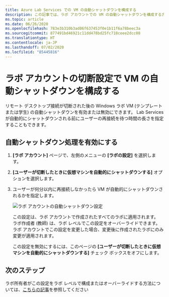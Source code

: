 ```yaml
---
title: Azure Lab Services での VM の自動シャットダウンを構成する
description: この記事では、ラボ アカウントでの VM の自動シャットダウンを構成する方法について説明します。
ms.topic: article
ms.date: 06/26/2020
ms.openlocfilehash: 783e3b310b3ad06f637453f0e1b11f6a78beec3a
ms.sourcegitcommit: 877491bd46921c11dd478bd25fc718ceee2dcc08
ms.translationtype: HT
ms.contentlocale: ja-JP
ms.lasthandoff: 07/02/2020
ms.locfileid: "85445816"
---
```

# <a name="configure-automatic-shutdown-of-vms-on-disconnect-setting-for-a-lab-account"></a>ラボ アカウントの切断設定で VM の自動シャットダウンを構成する
リモート デスクトップ接続が切断された後の Windows ラボ VM (テンプレートまたは学生) の自動シャットダウンを有効または無効にできます。 Lab Services が自動的にシャットダウンされる前にユーザーの再接続を待つ時間の長さを指定することもできます。

## <a name="enable-automatic-shutdown"></a>自動シャットダウン処理を有効にする

1. **[ラボ アカウント]** ページで、左側のメニューの **[ラボの設定]** を選択します。
2. **[ユーザーが切断したときに仮想マシンを自動的にシャットダウンする]** オプションを選択します。
3. ユーザーが何分以内に再接続しなかったら VM が自動的にシャットダウンされるかを指定します。

    ![ラボ アカウントの自動シャットダウン設定](./media/how-to-configure-lab-accounts/automatic-shutdown-vm-disconnect.png)

    この設定は、ラボ アカウントで作成されたすべてのラボに適用されます。 ラボ作成者 (教師) は、ラボ レベルでこの設定をオーバーライドできます。 ラボ アカウントでこの設定を変更した場合、変更後に作成されたラボにのみ変更が適用されます。

    この設定を無効にするには、このページの **[ユーザーが切断したときに仮想マシンを自動的にシャットダウンする]** チェック ボックスをオフにします。 

## <a name="next-steps"></a>次のステップ
ラボ所有者がこの設定をラボ レベルで構成またはオーバーライドする方法については、[こちらの記事](how-to-enable-shutdown-disconnect.md)を参照してください
